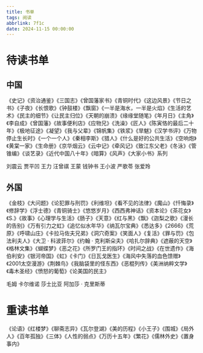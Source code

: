 ```yaml
---
title: 书单
tags: 阅读
abbrlink: 7f1c
date: 2024-11-15 00:00:00
---
```


# 待读书单
## 中国

《史记》《资治通鉴》《三国志》《曾国藩家书》《青铜时代》《这边风景》《节日之书》《子夜》《长恨歌》《钟鼓楼》《飘窗》《一半是海水，一半是火焰》《生活的艺术》《民主的细节》《让民主归位》《天朝的崩溃》《缘缘堂随笔》《年月日》《主角》《李自成》《曾国藩》《故事便利店》《应物兄》《洗澡》《匠人》《陈寅恪的最后二十年》《极地征途》《凝望》《我与父辈》《锦帆集》《铁浆》《旱魃》《汉学书评》《万物停止生长时》《一个一个人》《秦相李斯》《猎人》《什么是好的公共生活》《空响炮》《黄棠一家》《生命册》《京华烟云》《云中记》《牵风记》《致江东父老》《冬泳》《管锥编》《谈艺录》《近代中国八十年》《暗算》《风声》《大家小书》系列

刘震云 贾平凹 王力 汪曾祺 王蒙 钱钟书 王小波 严歌苓 张爱玲  

## 外国

《金枝》《大问题》《论犯罪与刑罚》《利维坦》《看不见的法律》《魔山》《忏悔录》《修辞学》《浮士德》《青铜骑士》《悠悠岁月》《西西弗神话》《资本论》《茶花女》《S.》《故事》《心理学与生活》《肠子》《天意》《红与黑》《飘》《迦梨之歌》《漫长的告别》《万有引力之虹》《追忆似水年华》《纳瓦尔宝典》《悉达多》《2666》《荒原》《呼啸山庄》《卡拉马佐夫兄弟》《洞穴奇案》《笑面人》《复活》《罪与罚》《包法利夫人》《大卫 · 科波菲尔》《约翰 · 克利斯朵夫》《哈扎尔辞典》《遮蔽的天空》《格林文集》《蝴蝶梦》《恶之花》《所罗门王的指环》《时间之战》《在世遗作》《海伯利安》《银河帝国》《虹》《卡门》《日瓦戈医生》《海风中失落的血色馈赠》《2001太空漫游》《荆棘鸟》《我脑袋里的怪东西》《恶棍列传》《美洲纳粹文学》《毒木圣经》《愤怒的葡萄》《论美国的民主》

毛姆 卡尔维诺 莎士比亚 阿加莎 · 克里斯蒂

# 重读书单
《论语》《红楼梦》《聊斋志异》《瓦尔登湖》《美的历程》《小王子》《围城》《局外人》《百年孤独》《三体》《人性的弱点》《万历十五年》《繁花》《儒林外史》《置身事内》